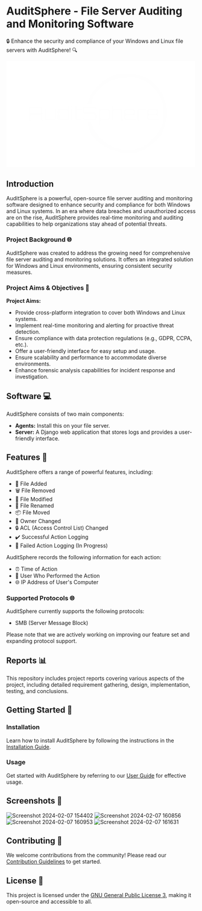 # AuditSphere - File Server Auditing and Monitoring Software

🔒 Enhance the security and compliance of your Windows and Linux file servers with AuditSphere! 🔍

<img src="AuditSphere_Logo.png" alt="AuditSphere Logo" width="500">

## Introduction

AuditSphere is a powerful, open-source file server auditing and monitoring software designed to enhance security and compliance for both Windows and Linux systems. In an era where data breaches and unauthorized access are on the rise, AuditSphere provides real-time monitoring and auditing capabilities to help organizations stay ahead of potential threats.

### Project Background 🌐

AuditSphere was created to address the growing need for comprehensive file server auditing and monitoring solutions. It offers an integrated solution for Windows and Linux environments, ensuring consistent security measures.

### Project Aims & Objectives 🎯

**Project Aims:**
- Provide cross-platform integration to cover both Windows and Linux systems.
- Implement real-time monitoring and alerting for proactive threat detection.
- Ensure compliance with data protection regulations (e.g., GDPR, CCPA, etc.).
- Offer a user-friendly interface for easy setup and usage.
- Ensure scalability and performance to accommodate diverse environments.
- Enhance forensic analysis capabilities for incident response and investigation.

## Software 💻

AuditSphere consists of two main components:
- **Agents:** Install this on your file server.
- **Server:** A Django web application that stores logs and provides a user-friendly interface.

## Features 🚀

AuditSphere offers a range of powerful features, including:

- 📁 File Added
- 🗑️ File Removed
- 📝 File Modified
- 🔄 File Renamed
- 📦 File Moved
- 👤 Owner Changed
- 🔒 ACL (Access Control List) Changed
- ✔️ Successful Action Logging
- 🚧 Failed Action Logging (In Progress)

AuditSphere records the following information for each action:
- ⏰ Time of Action
- 👤 User Who Performed the Action
- 🌐 IP Address of User's Computer

### Supported Protocols 🌐

AuditSphere currently supports the following protocols:
- SMB (Server Message Block)

Please note that we are actively working on improving our feature set and expanding protocol support. 

## Reports 📊

This repository includes project reports covering various aspects of the project, including detailed requirement gathering, design, implementation, testing, and conclusions.

## Getting Started 🚀

### Installation

Learn how to install AuditSphere by following the instructions in the [Installation Guide](https://github.com/AuditSphere/AuditSphere/wiki).

### Usage

Get started with AuditSphere by referring to our [User Guide](https://github.com/AuditSphere/AuditSphere/wiki) for effective usage.

## Screenshots 📸
![Screenshot 2024-02-07 154402](https://github.com/AuditSphere/AuditSphere/assets/66524832/ce2d1f9a-e263-4732-9cf0-2443c117545d)
![Screenshot 2024-02-07 160856](https://github.com/AuditSphere/AuditSphere/assets/66524832/70121135-ae6d-4842-8104-ca6f92620195)
![Screenshot 2024-02-07 160953](https://github.com/AuditSphere/AuditSphere/assets/66524832/416a0275-cff6-48e2-9f21-62d15cb00a33)
![Screenshot 2024-02-07 161631](https://github.com/AuditSphere/AuditSphere/assets/66524832/b987415d-2076-42e7-ac0e-f4f2532f6f6b)


## Contributing 🤝

We welcome contributions from the community! Please read our [Contribution Guidelines](link_to_contributing.md) to get started.

## License 📜

This project is licensed under the [GNU General Public License 3](LICENSE.txt), making it open-source and accessible to all.
